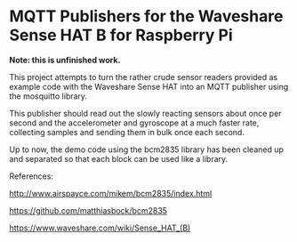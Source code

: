 # MQTT Publishers for the Waveshare Sense HAT B for Raspberry Pi

**Note: this is unfinished work.**

This project attempts to turn the rather crude sensor readers provided as
example code with the Waveshare Sense HAT into an MQTT publisher using the
mosquitto library.

This publisher should read out the slowly reacting sensors about once per
second and the accelerometer and gyroscope at a much faster rate, collecting
samples and sending them in bulk once each second.

Up to now, the demo code using the bcm2835 library has been cleaned up and
separated so that each block can be used like a library.

References:

http://www.airspayce.com/mikem/bcm2835/index.html

https://github.com/matthiasbock/bcm2835

https://www.waveshare.com/wiki/Sense_HAT_(B)
